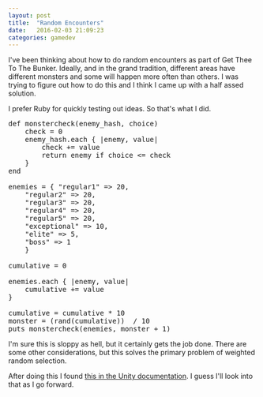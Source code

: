 ```yaml
---
layout: post
title:  "Random Encounters"
date:   2016-02-03 21:09:23
categories: gamedev  
---
```

I've been thinking about how to do random encounters as part of Get Thee To The Bunker. Ideally, and in the grand tradition, different areas have different monsters and some will happen more often than others. I was trying to figure out how to do this and I think I came up with a half assed solution.

I prefer Ruby for quickly testing out ideas. So that's what I did.

<pre>
def monstercheck(enemy_hash, choice)
	check = 0
	enemy_hash.each { |enemy, value|
		check += value
		return enemy if choice <= check
	}
end

enemies = { "regular1" => 20,
	"regular2" => 20,
	"regular3" => 20,
	"regular4" => 20,
	"regular5" => 20,
	"exceptional" => 10,
	"elite" => 5,
	"boss" => 1
	}

cumulative = 0

enemies.each { |enemy, value|
	cumulative += value
}

cumulative = cumulative * 10
monster = (rand(cumulative))  / 10
puts monstercheck(enemies, monster + 1)
</pre>

I'm sure this is sloppy as hell, but it certainly gets the job done. There are some other considerations, but this solves the primary problem of weighted random selection.

After doing this I found [this in the Unity documentation](http://docs.unity3d.com/Manual/RandomNumbers.html). I guess I'll look into that as I go forward.
